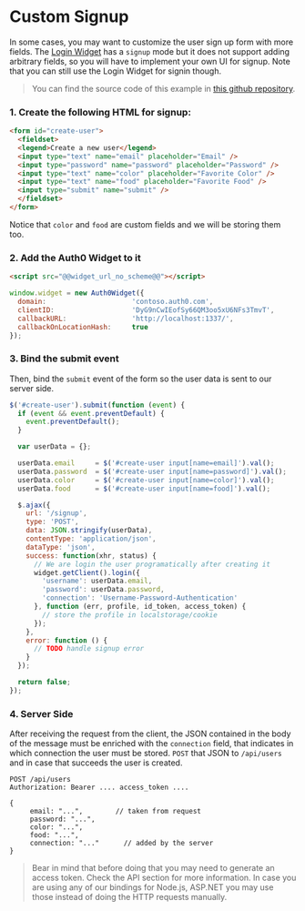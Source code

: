 # Custom Signup

In some cases, you may want to customize the user sign up form with more fields. The [Login Widget](login-widget2) has a `signup` mode but it does not support adding arbitrary fields, so you will have to implement your own UI for signup. Note that you can still use the Login Widget for signin though.

> You can find the source code of this example in [this github repository](https://github.com/auth0/custom-signup-sample).

### 1. Create the following HTML for signup:

```html
<form id="create-user">
  <fieldset>
  <legend>Create a new user</legend>
  <input type="text" name="email" placeholder="Email" />
  <input type="password" name="password" placeholder="Password" />
  <input type="text" name="color" placeholder="Favorite Color" />
  <input type="text" name="food" placeholder="Favorite Food" />
  <input type="submit" name="submit" />
  </fieldset>
</form>
```

Notice that `color` and `food` are custom fields and we will be storing them too.

### 2. Add the Auth0 Widget to it

```html
<script src="@@widget_url_no_scheme@@"></script>
```

```js
window.widget = new Auth0Widget({
  domain:                     'contoso.auth0.com',
  clientID:                   'DyG9nCwIEofSy66QM3oo5xU6NFs3TmvT',
  callbackURL:                'http://localhost:1337/',
  callbackOnLocationHash:     true
});
```

### 3. Bind the submit event

Then, bind the `submit` event of the form so the user data is sent to our server side. 

```js
$('#create-user').submit(function (event) {
  if (event && event.preventDefault) {
    event.preventDefault();
  }

  var userData = {};

  userData.email     = $('#create-user input[name=email]').val();
  userData.password  = $('#create-user input[name=password]').val();
  userData.color     = $('#create-user input[name=color]').val();
  userData.food      = $('#create-user input[name=food]').val();

  $.ajax({
    url: '/signup',
    type: 'POST',
    data: JSON.stringify(userData),
    contentType: 'application/json',
    dataType: 'json',
    success: function(xhr, status) {
      // We are login the user programatically after creating it
      widget.getClient().login({
        'username': userData.email,
        'password': userData.password,
        'connection': 'Username-Password-Authentication'
      }, function (err, profile, id_token, access_token) {
        // store the profile in localstorage/cookie
      });
    },
    error: function () {
      // TODO handle signup error
    }
  });

  return false;
});
```


### 4. Server Side

After receiving the request from the client, the JSON contained in the body of the message must be enriched with the `connection` field, that indicates in which connection the user must be stored. `POST` that JSON to `/api/users` and in case that succeeds the user is created. 


	POST /api/users
    Authorization: Bearer .... access_token ....
    
    {
         email: "...",        // taken from request
         password: "...",
         color: "...",
         food: "...",
         connection: "..." 		// added by the server
    }

> Bear in mind that before doing that you may need to generate an access token. Check the API section for more information.
> In case you are using any of our bindings for Node.js, ASP.NET you may use those instead of doing the HTTP requests manually. 
